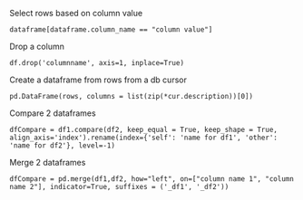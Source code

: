 Select rows based on column value
```
dataframe[dataframe.column_name == "column value"]
```


Drop a column
```
df.drop('columnname', axis=1, inplace=True)
```

Create a dataframe from rows from a db cursor
```
pd.DataFrame(rows, columns = list(zip(*cur.description))[0])
```

Compare 2 dataframes
```
dfCompare = df1.compare(df2, keep_equal = True, keep_shape = True, align_axis='index').rename(index={'self': 'name for df1', 'other': 'name for df2'}, level=-1)
```

Merge 2 dataframes
```
dfCompare = pd.merge(df1,df2, how="left", on=["column name 1", "column name 2"], indicator=True, suffixes = ('_df1', '_df2'))
```


